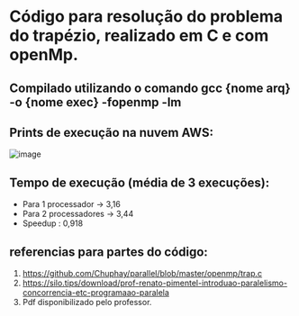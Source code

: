 # Código para resolução do problema do trapézio, realizado em C e com openMp.

## Compilado utilizando o comando gcc {nome arq} -o {nome exec} -fopenmp -lm
## Prints de execução na nuvem AWS: 
![image](https://user-images.githubusercontent.com/127933971/234531073-24658729-a359-409c-bdd5-7c29066f22af.png)

## Tempo de execução (média de 3 execuções): 
- Para 1 processador -> 3,16
- Para 2 processadores -> 3,44
- Speedup : 0,918

## referencias para partes do código:
1) https://github.com/Chuphay/parallel/blob/master/openmp/trap.c
2) https://silo.tips/download/prof-renato-pimentel-introduao-paralelismo-concorrencia-etc-programaao-paralela
3) Pdf disponibilizado pelo professor.
